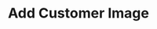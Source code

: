 ---
title: Add Customer Image
excerpt: Lets you add profile image for a customer.
api:
  file: v2.json
  operationId: set-customer-image-1
deprecated: false
hidden: false
metadata:
  title: ''
  description: ''
  robots: index
next:
  description: ''
---